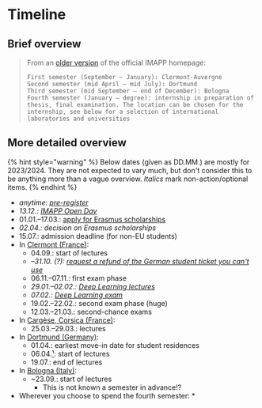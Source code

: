 # Timeline

## Brief overview

> From an [older version](https://web.archive.org/web/20220412062548/https://imapp.eu/) of the official IMAPP homepage:
>
> ```
> First semester (September – January): Clermont-Auvergne
> Second semester (mid April – mid July): Dortmund
> Third semester (mid September – end of December): Bologna
> Fourth semester (January – degree): internship in preparation of thesis, final examination. The location can be chosen for the internship, see below for a selection of international laboratories and universities
> ```

## More detailed overview

{% hint style="warning" %}
Below dates (given as DD.MM.) are mostly for 2023/2024. They are not expected to vary much, but don't consider this to be anything more than a vague overview. _Italics_ mark non-action/optional items.
{% endhint %}

* _anytime:_ [_pre-register_](https://imapp.eu/how-to-apply/pre-registration/)
* _13.12.:_ [_IMAPP Open Day_](https://web.archive.org/web/20240105210348/https://imapp.eu/new-imapp-open-day/)
* 01.01.–17.03.: [apply for Erasmus scholarships](https://imapp.eu/scholarships-fees/erasmus-scholarships/)
* _02.04.: decision on Erasmus scholarships_
* 15.07.: admission deadline (for non-EU students)
* In [Clermont (France)](France/):
  * 04.09.: start of lectures
  * _–31.10. (?):_ [_request a refund of the German student ticket you can't use_](student-ticket-refund.md)
  * 06.11.–07.11.: first exam phase
  * _29.01.–02.02.:_ [_Deep Learning lectures_](france/data-science-degree.md)
  * _07.02.:_ [_Deep Learning exam_](france/data-science-degree.md)
  * 19.02.–22.02.: second exam phase (huge)
  * 12.03.–21.03.: second-chance exams
* In [Cargèse, Corsica (France)](corsica.md):
  * 25.03.–29.03.: lectures
* In [Dortmund (Germany)](Germany/):
  * 01.04.: earliest move-in date for student residences
  * 06.04.[¹](https://www.tu-dortmund.de/studium/termine-fristen/): start of lectures
  * 19.07.: end of lectures
* In [Bologna (Italy)](Italy/):
  * \~23.09.: start of lectures
    * This is not known a semester in advance!?
* Wherever you choose to spend the fourth semester:
  *

